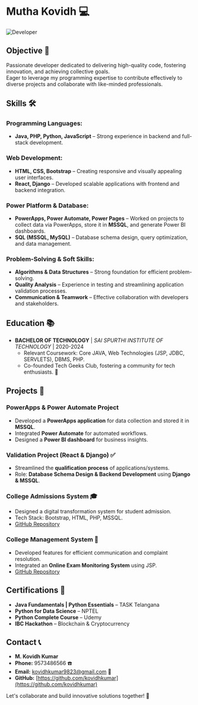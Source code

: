# Mutha Kovidh 💻  

![Developer](https://img.shields.io/badge/Developer-Code%20Magician-blue)  

## Objective 🎯  

Passionate developer dedicated to delivering high-quality code, fostering innovation, and achieving collective goals.  
Eager to leverage my programming expertise to contribute effectively to diverse projects and collaborate with like-minded professionals.  

## Skills 🛠️  

### Programming Languages:  
- **Java, PHP, Python, JavaScript** – Strong experience in backend and full-stack development.  

### Web Development:  
- **HTML, CSS, Bootstrap** – Creating responsive and visually appealing user interfaces.  
- **React, Django** – Developed scalable applications with frontend and backend integration.  

### Power Platform & Database:  
- **PowerApps, Power Automate, Power Pages** – Worked on projects to collect data via PowerApps, store it in **MSSQL**, and generate Power BI dashboards.  
- **SQL (MSSQL, MySQL)** – Database schema design, query optimization, and data management.  

### Problem-Solving & Soft Skills:  
- **Algorithms & Data Structures** – Strong foundation for efficient problem-solving.  
- **Quality Analysis** – Experience in testing and streamlining application validation processes.  
- **Communication & Teamwork** – Effective collaboration with developers and stakeholders.  

## Education 📚  

- **BACHELOR OF TECHNOLOGY** | *SAI SPURTHI INSTITUTE OF TECHNOLOGY* | 2020-2024  
  - Relevant Coursework: Core JAVA, Web Technologies (JSP, JDBC, SERVLETS), DBMS, PHP.  
  - Co-founded Tech Geeks Club, fostering a community for tech enthusiasts. 🚀  

## Projects 🚧  

### **PowerApps & Power Automate Project**  
- Developed a **PowerApps application** for data collection and stored it in **MSSQL**.  
- Integrated **Power Automate** for automated workflows.  
- Designed a **Power BI dashboard** for business insights.  

### **Validation Project (React & Django) ✅**  
- Streamlined the **qualification process** of applications/systems.  
- Role: **Database Schema Design & Backend Development** using **Django & MSSQL**.  

### **College Admissions System 🎓**  
- Designed a digital transformation system for student admission.  
- Tech Stack: Bootstrap, HTML, PHP, MSSQL.  
- [GitHub Repository](https://github.com/kovidhkumar/Admission)  

### **College Management System 📆**  
- Developed features for efficient communication and complaint resolution.  
- Integrated an **Online Exam Monitoring System** using JSP.  
- [GitHub Repository](https://github.com/kovidhkumar/Clg_App)  

## Certifications 📜  

- **Java Fundamentals | Python Essentials** – TASK Telangana  
- **Python for Data Science** – NPTEL  
- **Python Complete Course** – Udemy  
- **IBC Hackathon** – Blockchain & Cryptocurrency  

## Contact 📞  

- **M. Kovidh Kumar**  
- **Phone:** 9573486566 ☎️  
- **Email:** kovidhkumar9823@gmail.com 📧  
- **GitHub:** [https://github.com/kovidhkumar](https://github.com/kovidhkumar)  

Let's collaborate and build innovative solutions together! 🚀  
